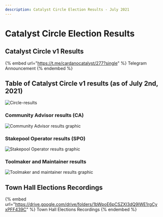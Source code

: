 ```yaml
---
description: Catalyst Circle Election Results - July 2021
---
```


# Catalyst Circle Election Results

## Catalyst Circle v1 Results

{% embed url="https://t.me/cardanocatalyst/277?single" %}
Telegram Announcement
{% endembed %}

## Table of Catalyst Circle v1 results (as of July 2nd, 2021)

![Circle-results](https://user-images.githubusercontent.com/25156451/124263724-86686f80-db2b-11eb-940c-4d4cb1c27b9c.jpg)

### Community Advisor results (CA)

![Community Advisor results graphic](https://user-images.githubusercontent.com/25156451/124265517-b0229600-db2d-11eb-9f20-5c7325f3f5dc.jpg)

### Stakepool Operator results (SPO)

![Stakepool Operator results graphic](https://user-images.githubusercontent.com/25156451/124265589-cb8da100-db2d-11eb-80ed-6f3edc829edc.jpg)

### Toolmaker and Maintainer results

![Toolmaker and maintainer results graphic](https://user-images.githubusercontent.com/25156451/124265635-dc3e1700-db2d-11eb-85bf-e6053a723ec6.jpg)

## Town Hall Elections Recordings

{% embed url="https://drive.google.com/drive/folders/1bWpoE6pCSZXI3dQ9lWE1rgCyxPFF439C" %}
Town Hall Elections Recordings
{% endembed %}

